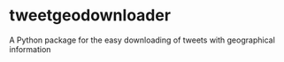 # tweetgeodownloader
A Python package for the easy downloading of tweets with geographical information

